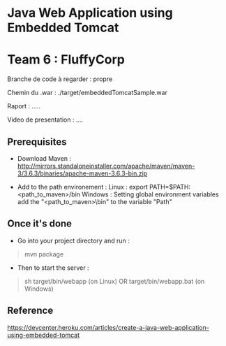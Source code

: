 # Java Web Application using Embedded Tomcat

# Team 6 : FluffyCorp
Branche de code à regarder : propre

Chemin du .war : ./target/embeddedTomcatSample.war

Raport : .....

Video de presentation : ....


## Prerequisites

* Download Maven : 
http://mirrors.standaloneinstaller.com/apache/maven/maven-3/3.6.3/binaries/apache-maven-3.6.3-bin.zip

* Add to the path environement :
Linux : export PATH=$PATH:<path_to_maven>/bin
Windows : Setting global environment variables add the "<path_to_maven>\bin" to the variable "Path"

## Once it's done

* Go into your project directory and run :
> mvn package
* Then to start the server :
> sh target/bin/webapp (on Linux) 
OR 
> target/bin/webapp.bat (on Windows)

## Reference

https://devcenter.heroku.com/articles/create-a-java-web-application-using-embedded-tomcat
